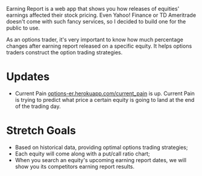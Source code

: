 Earning Report is a web app that shows you how releases of equities' earnings affected their stock pricing. 
Even Yahoo! Finance or TD Ameritrade doesn't come with such fancy services, so I decided to build one for the public to use.

As an options trader, it's very important to know how much percentage changes after earning report released on a specific equity. It helps options traders construct the option trading strategies. 

# Updates
- Current Pain <a href="options-er.herokuapp.com/current_pain">options-er.herokuapp.com/current_pain</a> is up. Current Pain is trying to predict what price a certain equity is going to land at the end of the trading day.


# Stretch Goals

- Based on historical data, providing optimal options trading strategies;
- Each equity will come along with a put/call ratio chart;
- When you search an equity's upcoming earning report dates, we will show you its competitors earning report results.


